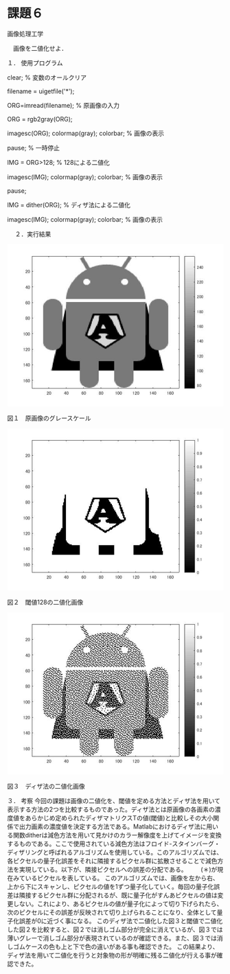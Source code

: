 # 課題６
画像処理工学

　画像を二値化せよ．

１．	使用プログラム

clear; % 変数のオールクリア


filename = uigetfile('*');

ORG=imread(filename); % 原画像の入力

ORG = rgb2gray(ORG);

imagesc(ORG); colormap(gray); colorbar; % 画像の表示

pause; % 一時停止


IMG = ORG>128; % 128による二値化

imagesc(IMG); colormap(gray); colorbar; % 画像の表示

pause;



IMG = dither(ORG); % ディザ法による二値化

imagesc(IMG); colormap(gray); colorbar; % 画像の表示



 
２．実行結果
 
 
 ![原画像](https://github.com/enazii0312/image/blob/master/and6-1.jpg)
 
図１　原画像のグレースケール

  ![原画像](https://github.com/enazii0312/image/blob/master/and6-2.jpg)
  
図２　閾値128の二値化画像
 
  ![原画像](https://github.com/enazii0312/image/blob/master/and6-3.jpg)
  
図３　ディザ法の二値化画像

３．	考察
今回の課題は画像の二値化を、閾値を定める方法とディザ法を用いて表示する方法の2つを比較するものであった。ディザ法とは原画像の各画素の濃度値をあらかじめ定められたディザマトリクスTの値(閾値)と比較しその大小関係で出力画素の濃度値を決定する方法である。Matlabにおけるディザ法に用いる関数ditherは減色方法を用いて見かけのカラー解像度を上げてイメージを変換するものである。ここで使用されている減色方法はフロイド-スタインバーグ・ディザリングと呼ばれるアルゴリズムを使用している。このアルゴリズムでは、各ピクセルの量子化誤差をそれに隣接するピクセル群に拡散させることで減色方法を実現している。以下が、隣接ピクセルへの誤差の分配である。
 　　(＊)が現在みているピクセルを表している。
このアルゴリズムでは、画像を左から右、上から下にスキャンし、ピクセルの値を1ずつ量子化していく。毎回の量子化誤差は隣接するピクセル群に分配されるが、既に量子化がすんあピクセルの値は変更しない。これにより、あるピクセルの値が量子化によって切り下げられたら、次のピクセルにその誤差が反映されて切り上げられることになり、全体として量子化誤差が0に近づく事になる。
このディザ法で二値化した図３と閾値で二値化した図２を比較すると、図２では消しゴム部分が完全に消えているが、図３では薄いグレーで消しゴム部分が表現されているのが確認できる。また、図３では消しゴムケースの色も上と下で色の違いがある事も確認できた。
この結果より、ディザ法を用いて二値化を行うと対象物の形が明確に残る二値化が行える事が確認できた。
